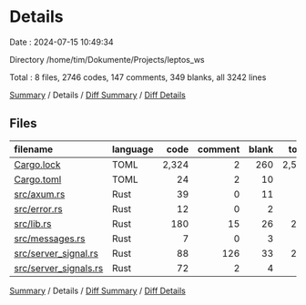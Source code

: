 # Details

Date : 2024-07-15 10:49:34

Directory /home/tim/Dokumente/Projects/leptos_ws

Total : 8 files,  2746 codes, 147 comments, 349 blanks, all 3242 lines

[Summary](results.md) / Details / [Diff Summary](diff.md) / [Diff Details](diff-details.md)

## Files
| filename | language | code | comment | blank | total |
| :--- | :--- | ---: | ---: | ---: | ---: |
| [Cargo.lock](/Cargo.lock) | TOML | 2,324 | 2 | 260 | 2,586 |
| [Cargo.toml](/Cargo.toml) | TOML | 24 | 2 | 10 | 36 |
| [src/axum.rs](/src/axum.rs) | Rust | 39 | 0 | 11 | 50 |
| [src/error.rs](/src/error.rs) | Rust | 12 | 0 | 2 | 14 |
| [src/lib.rs](/src/lib.rs) | Rust | 180 | 15 | 26 | 221 |
| [src/messages.rs](/src/messages.rs) | Rust | 7 | 0 | 3 | 10 |
| [src/server_signal.rs](/src/server_signal.rs) | Rust | 88 | 126 | 33 | 247 |
| [src/server_signals.rs](/src/server_signals.rs) | Rust | 72 | 2 | 4 | 78 |

[Summary](results.md) / Details / [Diff Summary](diff.md) / [Diff Details](diff-details.md)